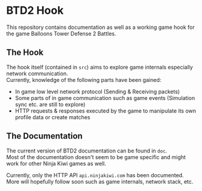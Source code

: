 # BTD2 Hook
This repository contains documentation as well as a working game hook for the game Balloons Tower Defense 2 Battles.  


## The Hook
The hook itself (contained in `src`) aims to explore game internals especially network communication.  
Currently, knowledge of the following parts have been gained:  
- In game low level network protocol (Sending & Receiving packets)
- Some parts of in game communication such as game events (Simulation sync etc. are still to explore)
- HTTP requests & responses executed by the game to manipulate its own profile data or create matches

## The Documentation
The current version of BTD2 documentation can be found in `doc`.  
Most of the documentation doesn't seem to be game specific and might work for other Ninja Kiwi games as well.  

Currently, only the HTTP API `api.ninjakiwi.com` has been documented.  
More will hopefully follow soon such as game internals, network stack, etc.